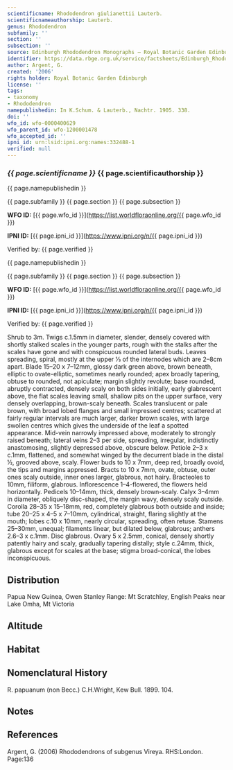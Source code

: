 ```yaml
---
scientificname: Rhododendron giulianettii Lauterb.
scientificnameauthorship: Lauterb.
genus: Rhododendron
subfamily: ''
section: ''
subsection: ''
source: Edinburgh Rhododendron Monographs – Royal Botanic Garden Edinburgh
identifier: https://data.rbge.org.uk/service/factsheets/Edinburgh_Rhododendron_Monographs.xhtml
author: Argent, G.
created: '2006'
rights holder: Royal Botanic Garden Edinburgh
license: ''
tags:
- taxonomy
- Rhododendron
namepublishedin: In K.Schum. & Lauterb., Nachtr. 1905. 338.
doi: ''
wfo_id: wfo-0000400629
wfo_parent_id: wfo-1200001478
wfo_accepted_id: ''
ipni_id: urn:lsid:ipni.org:names:332488-1
verified: null
---
```

### _{{ page.scientificname }}_ {{ page.scientificauthorship }}
 {{ page.namepublishedin }}

{{ page.subfamily }} {{ page.section }} {{ page.subsection }}

**WFO ID:** [{{ page.wfo_id }}](https://list.worldfloraonline.org/{{ page.wfo_id }})

**IPNI ID:** [{{ page.ipni_id }}](https://www.ipni.org/n/{{ page.ipni_id }})

Verified by: {{ page.verified }}

 {{ page.namepublishedin }}

{{ page.subfamily }} {{ page.section }} {{ page.subsection }}

**WFO ID:** [{{ page.wfo_id }}](https://list.worldfloraonline.org/{{ page.wfo_id }})

**IPNI ID:** [{{ page.ipni_id }}](https://www.ipni.org/n/{{ page.ipni_id }})

Verified by: {{ page.verified }}



Shrub to 3m. Twigs c.1.5mm in diameter, slender, densely covered with shortly stalked scales in the younger parts, rough with the stalks after the scales have gone and with conspicuous rounded lateral buds. Leaves spreading, spiral, mostly at the upper 1⁄3 of the internodes which are 2–8cm apart. Blade 15–20 x 7–12mm, glossy dark green above, brown beneath, elliptic to ovate-­elliptic, sometimes nearly rounded; apex broadly tapering, obtuse to rounded, not apiculate; margin slightly revolute; base rounded, abruptly contracted, densely scaly on both sides initially, early glabrescent above, the flat scales leaving small, shallow pits on the upper surface, very densely overlapping, brown-scaly beneath. Scales translucent or pale brown, with broad lobed flanges and small impressed centres; scattered at fairly regular intervals are much larger, darker brown scales, with large swollen centres which gives the underside of the leaf a spotted appearance. Mid-vein narrowly impressed above, moderately to strongly raised beneath; lateral veins 2–3 per side, spreading, irregular, indistinctly anastomosing, slightly depressed above, obscure below. Petiole 2–3 x c.1mm, flattened, and somewhat winged by the decurrent blade in the distal ½, grooved above, scaly. Flower buds to 10 x 7mm, deep red, broadly ovoid, the tips and margins appressed. Bracts to 10 x 7mm, ovate, obtuse, outer ones scaly outside, inner ones larger, glabrous, not hairy. Bracteoles to 10mm, filiform, glabrous. Inflorescence 1–4-flowered, the flowers held horizontally. Pedicels 10–14mm, thick, densely brown-scaly. Calyx 3–4mm in diameter, obliquely disc-shaped, the margin wavy, densely scaly outside. Corolla 28–35 x 15–18mm, red, completely glabrous both outside and inside; tube 20–25 x 4–5 x 7–10mm, cylindrical, straight, flaring slightly at the mouth; lobes c.10 x 10mm, nearly circular, spreading, often retuse. Stamens 25–30mm, unequal; filaments linear, but dilated below, glabrous; anthers 2.6–3 x c.1mm. Disc glabrous. Ovary 5 x 2.5mm, conical, densely shortly patently hairy and scaly, gradually tapering distally; style c.24mm, thick, glabrous except for scales at the base; stigma broad-conical, the lobes inconspicuous.

## Distribution
Papua New Guinea, Owen Stanley Range: Mt Scratchley, English Peaks near Lake Omha, Mt Victoria

## Altitude


## Habitat


## Nomenclatural History
R. papuanum (non Becc.) C.H.Wright, Kew Bull. 1899. 104.
                       
## Notes


## References

Argent, G. (2006) Rhododendrons of subgenus Vireya. RHS:London. Page:136
